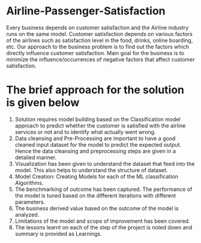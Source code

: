 # Airline-Passenger-Satisfaction
Every business depends on customer satisfaction and the Airline industry runs on the same model. Customer satisfaction depends on various factors of the airlines such as satisfaction level in the food, drinks, online boarding, etc. Our approach to the business problem is to find out the factors which directly influence customer satisfaction. Main goal for the business is to minimize the influence/occurrences of negative factors that affect customer satisfaction.
# The brief approach for the solution is given below
1. Solution requires model building based on the Classification model approach to predict
whether the customer is satisfied with the airline services or not and to identify what
actually went wrong.
2. Data cleansing and Pre-Processing are important to have a good cleaned input dataset
for the model to predict the expected output. Hence the data cleansing and preprocessing steps are given in a detailed manner.
3. Visualization has been given to understand the dataset that feed into the model. This
also helps to understand the structure of dataset.
4. Model Creation: Creating Models for each of the ML classification Algorithms.
5. The benchmarking of outcome has been captured. The performance of the model is
tuned based on the different iterations with different parameters.
6. The business derived value based on the outcome of the model is analyzed.
7. Limitations of the model and scope of improvement has been covered.
8. The lessons learnt on each of the step of the project is noted down and summary is
provided as Learnings.

